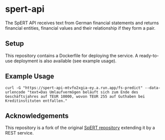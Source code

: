# spert-api

The SpERT API receives text from German financial statements and returns financial entities, financial values and their relationship if they form a pair.

## Setup

This repository contains a Dockerfile for deploying the service. A ready-to-use deployment is also available (see example usage).

## Example Usage
`curl -G "https://spert-api-mtvfo2xgia-ey.a.run.app/fs-predict" --data-urlencode "text=Das Umlaufvermögen beläuft sich zum Ende des Geschäftsjahres auf TEUR 10000, wovon TEUR 255 auf Guthaben bei Kreditinstituten entfallen."`

## Acknowledgements

This repository is a fork of the original [SpERT repository](https://github.com/lavis-nlp/spert) extending it by a REST service.

